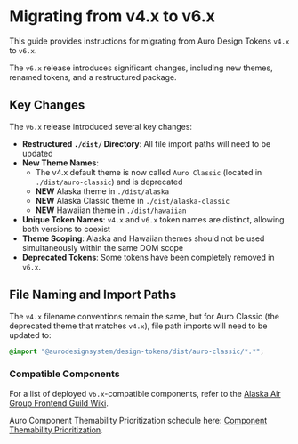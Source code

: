# Migrating from v4.x to v6.x

This guide provides instructions for migrating from Auro Design Tokens `v4.x` to `v6.x`.

The `v6.x` release introduces significant changes, including new themes, renamed tokens, and a restructured package.

## Key Changes

The `v6.x` release introduced several key changes:

- **Restructured `./dist/` Directory**: All file import paths will need to be updated
- **New Theme Names**: 
  - The v4.x default theme is now called `Auro Classic` (located in `./dist/auro-classic`) and is deprecated
  - **NEW** Alaska theme in `./dist/alaska`
  - **NEW** Alaska Classic theme in `./dist/alaska-classic`
  - **NEW** Hawaiian theme in `./dist/hawaiian`
- **Unique Token Names**: `v4.x` and `v6.x` token names are distinct, allowing both versions to coexist
- **Theme Scoping**: Alaska and Hawaiian themes should not be used simultaneously within the same DOM scope
- **Deprecated Tokens**: Some tokens have been completely removed in `v6.x`.

## File Naming and Import Paths

The `v4.x` filename conventions remain the same, but for Auro Classic (the deprecated theme that matches `v4.x`), file path imports will need to be updated to:

```scss
@import "@aurodesignsystem/design-tokens/dist/auro-classic/*.*";
```

### Compatible Components

For a list of deployed `v6.x`-compatible components, refer to the [Alaska Air Group Frontend Guild Wiki](https://wiki.devtools.teamaag.com/guides/multibrand/components/update-auro).

Auro Component Themability Prioritization schedule here: [Component Themability Prioritization](https://www.figma.com/design/IDtAQx3blORSzvfK4Vh3X6/Release-Schedules%3A-News%2C-Updates%2C-%26-Previews?node-id=29-280&p=f&m=dev).
